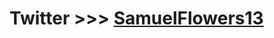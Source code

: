 

# Twitter >>> <a class="twitter-timeline" href="https://twitter.com/SamuelFlowers13?ref_src=twsrc%5Etfw">SamuelFlowers13</a> <script async src="https://platform.twitter.com/widgets.js" charset="utf-8"></script>
